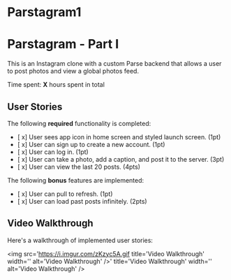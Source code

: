 # Parstagram1
# Parstagram - Part I

This is an Instagram clone with a custom Parse backend that allows a user to post photos and view a global photos feed.

Time spent: **X** hours spent in total

## User Stories

The following **required** functionality is completed:

- [ x] User sees app icon in home screen and styled launch screen. (1pt)
- [ x] User can sign up to create a new account. (1pt)
- [ x] User can log in. (1pt)
- [ x] User can take a photo, add a caption, and post it to the server. (3pt)
- [ x] User can view the last 20 posts. (4pts)

The following **bonus** features are implemented:

- [ x] User can pull to refresh. (1pt)
- [ x] User can load past posts infinitely. (2pts)

## Video Walkthrough

Here's a walkthrough of implemented user stories:

<img src='https://i.imgur.com/zKzyc5A.gif title='Video Walkthrough' width='' alt='Video Walkthrough' />' title='Video Walkthrough' width='' alt='Video Walkthrough' />
